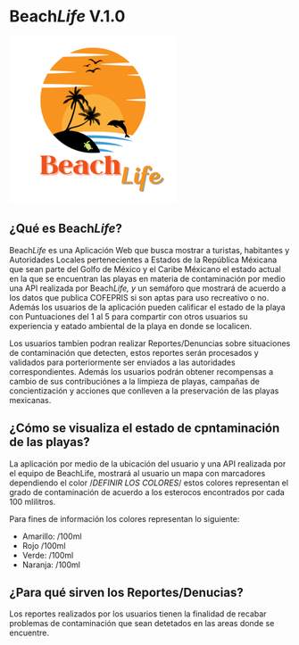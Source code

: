 # Beach*Life*  V.1.0

![img](image/README/1652620726804.png)

## ¿Qué es Beach*Life*?

Beach*Life* es una Aplicación Web que busca mostrar a turistas, habitantes y Autoridades Locales pertenecientes a Estados de la República Méxicana que sean parte del Golfo de México y el Caribe Méxicano el estado actual en la que se encuentran las playas en materia de contaminación por medio una API realizada por Beach*Life, y* un semáforo que mostrará de acuerdo a los datos que publica COFEPRIS si son aptas para uso  recreativo o no. Además los usuarios de la aplicación pueden calificar el estado de la playa con Puntuaciones del 1 al 5 para compartir con otros usuarios su experiencia y eatado ambiental de la playa en donde se localicen.

Los usuarios tambíen podran realizar Reportes/Denuncias sobre situaciones de contaminación que detecten, estos reportes serán procesados y validados para porteriormente ser enviados a las autoridades correspondientes. Además los usuarios podrán obtener recompensas a cambio de sus contribuciónes a la limpieza de playas, campañas de concientización y acciones que conlleven a la preservación de las playas mexicanas.

## ¿Cómo se visualiza el estado de cpntaminación de las playas?

La aplicación por medio de la ubicación del usuario y una API realizada por el equipo de BeachLife, mostrará al usuario un mapa con marcadores dependiendo el color /*DEFINIR LOS COLORES*/  estos colores representan el grado de contaminación de acuerdo a los esterocos encontrados por cada 100 mlilitros.

Para fines de información los colores representan lo siguiente:

* Amarillo:  /100ml
* Rojo /100ml
* Verde: /100ml
* Naranja: /100ml

## ¿Para qué sirven los Reportes/Denucias?

Los reportes realizados por los usuarios tienen la finalidad de recabar problemas de contaminación que sean detetados en las areas donde se encuentre.
